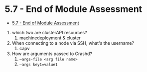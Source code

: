 # 5.7 - End of Module Assessment

- [5.7 - End of Module Assessment](#57---end-of-module-assessment)

1. which two are clusterAPI resources?
    1. machinedeployment & cluster
2. When connecting to a node via SSH, what's the username?
    1. capv
3. How are arguments passed to Crashd?
    1. `—args-file <arg file name>`
    2. `—args key1=value1`
